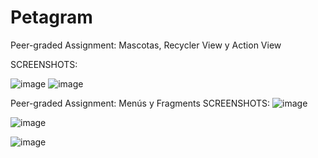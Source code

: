 # Petagram
Peer-graded Assignment: Mascotas, Recycler View y Action View

SCREENSHOTS:

![image](https://user-images.githubusercontent.com/28811837/99881445-e8e9ac80-2be7-11eb-8121-ce49c0e1e700.png)
![image](https://user-images.githubusercontent.com/28811837/99881462-fc951300-2be7-11eb-92de-2e3958873b09.png)

Peer-graded Assignment: Menús y Fragments
SCREENSHOTS:
![image](https://user-images.githubusercontent.com/28811837/100245937-96213500-2f06-11eb-99b9-735451d1e88e.png)

![image](https://user-images.githubusercontent.com/28811837/100245983-a2a58d80-2f06-11eb-9d05-8e27b7b0657d.png)

![image](https://user-images.githubusercontent.com/28811837/100246057-b81ab780-2f06-11eb-8e8f-971fc1162e26.png)

